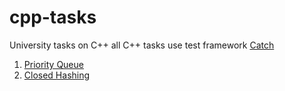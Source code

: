 # cpp-tasks
University tasks on C++
all C++ tasks use test framework [Catch](https://github.com/philsquared/Catch)

1. [Priority Queue](priority-queue/)
2. [Closed Hashing](closed-hash/)
